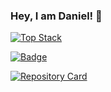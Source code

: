 ### Hey, I am Daniel! 👋

[![Top Stack](https://widget.realdeveloper.pro/api/top?stack=vuejs,django,php)](https://github.com/danielradosa)

[![Badge](https://widget.realdeveloper.pro/api/badge?title=Languages&badges=mysql,php,JavaScript,html,css,sass,laravel,python,linux)](https://github.com/danielradosa)

[![Repository Card](https://widget.realdeveloper.pro/api/card?user=danielradosa&repo=DangoTypesDWP&locale=en)](https://github.com/danielradosa/DangoTypesDWP/)
